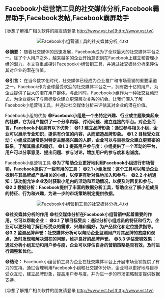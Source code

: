 ## **Facebook小组营销工具的社交媒体分析,Facebook霸屏助手,Facebook发帖,Facebook霸屏助手**

[😍想了解推广相关软件的朋友请登录 http://www.vst.tw](http://www.vst.tw)

 <center><img src="https://vst.tw/MP4/tuiguang/png/4.png" alt="Facebook小组营销工具的社交媒体分析_4.txt"></center>

**😄摘要：**
随着社交媒体的迅速发展，Facebook成为了全球最大的社交媒体平台之一。除了个人用户之外，越来越多的企业开始意识到在Facebook上建立和管理小组的潜力。本文将重点探讨Facebook小组营销工具，并通过社交媒体分析来评估其对企业的潜在价值。

**😄引言：**
在当今数字化时代，社交媒体已经成为企业推广和市场营销的重要渠道之一。Facebook作为全球最受欢迎的社交媒体平台之一，拥有数十亿的用户，为企业提供了巨大的潜在用户群体。与此同时，Facebook小组作为一种社交互动形式，为企业提供了与目标受众建立更深层次关系的机会。让我们深入了解Facebook小组营销工具，并通过社交媒体分析来评估其对企业的潜在价值。

Facebook小组的优势
**😄Facebook小组是一个由特定兴趣、行业或主题聚集起来的社群，它为用户提供了一个分享内容、讨论问题、建立连接的平台。对企业而言，Facebook小组具有以下优势：**
**😄1.1 建立品牌形象：通过参与相关小组，企业可以展示专业知识，提供有价值的内容，从而塑造品牌形象。**
**😄1.2 目标受众互动：小组成员通常是对特定主题感兴趣的人群，企业可以与目标受众建立更紧密的联系，了解其需求和偏好。**
**😄1.3 提高用户参与度：小组提供了一个互动的平台，用户可以分享意见、提出问题、参与讨论，增加用户的参与度和忠诚度。**

Facebook小组营销工具
**😄为了帮助企业更好地利用Facebook小组进行市场营销，Facebook提供了一些有用的工具：**
**😄2.1 小组发现：这个工具可以帮助企业找到与其品牌或产品相关的小组，以便更有针对性地加入和参与。**
**😄2.2 小组通知：该功能允许企业及时获取小组内的活动和互动情况，以便及时回复和参与。**
**😄2.3 数据分析：Facebook提供了丰富的数据分析工具，帮助企业了解小组成员的特征、行为和兴趣，为进一步的市场策略制定提供依据。**

 <center><img src="https://vst.tw/MP4/tuiguang/png/0.png" alt="Facebook小组营销工具的社交媒体分析_4.txt"></center>

**😄社交媒体分析的作用**
**😄社交媒体分析在Facebook小组营销中起着重要的作用，它可以帮助企业：**
**😄3.1 了解目标受众：通过分析小组成员的特征和行为，企业可以更好地了解目标受众的需求、兴趣和偏好，为产品优化和定位提供指导。**
**😄3.2 监测品牌声誉：社交媒体分析可以帮助企业监测用户对其品牌的态度和观点，及时发现和解决潜在的问题，维护良好的品牌声誉。**
**😄3.3 评估营销效果：通过分析小组互动和用户参与度，企业可以评估自身的营销策略是否有效，及时进行调整和优化。**

**😄结论：**
Facebook小组营销工具为企业在社交媒体平台上开展市场营销提供了有力的支持。通过合理利用Facebook小组和社交媒体分析，企业可以更好地与目标受众互动，建立品牌形象，提高用户参与度，并为进一步的市场策略制定提供数据支持。

[😍想了解推广相关软件的朋友请登录 http://www.vst.tw](http://www.vst.tw)



